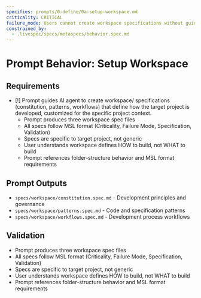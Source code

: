 ```yaml
---
specifies: prompts/0-define/0a-setup-workspace.md
criticality: CRITICAL
failure_mode: Users cannot create workspace specifications without guidance
constrained_by:
  - .livespec/specs/metaspecs/behavior.spec.md
---
```


# Prompt Behavior: Setup Workspace

## Requirements
- [!] Prompt guides AI agent to create workspace/ specifications (constitution, patterns, workflows) that define how the target project is developed, customized for the specific project context.
  - Prompt produces three workspace spec files
  - All specs follow MSL format (Criticality, Failure Mode, Specification, Validation)
  - Specs are specific to target project, not generic
  - User understands workspace defines HOW to build, not WHAT to build
  - Prompt references folder-structure behavior and MSL format requirements

## Prompt Outputs

- `specs/workspace/constitution.spec.md` - Development principles and governance
- `specs/workspace/patterns.spec.md` - Code and specification patterns
- `specs/workspace/workflows.spec.md` - Development process workflows

## Validation

- Prompt produces three workspace spec files
- All specs follow MSL format (Criticality, Failure Mode, Specification, Validation)
- Specs are specific to target project, not generic
- User understands workspace defines HOW to build, not WHAT to build
- Prompt references folder-structure behavior and MSL format requirements
